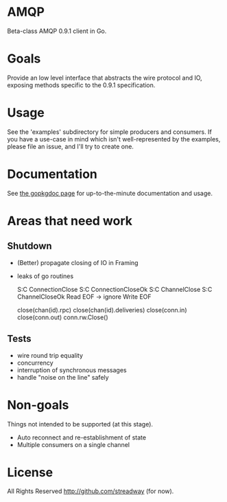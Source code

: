 # AMQP

Beta-class AMQP 0.9.1 client in Go.

# Goals

Provide an low level interface that abstracts the wire protocol and IO,
exposing methods specific to the 0.9.1 specification.

# Usage

See the 'examples' subdirectory for simple producers and consumers. If you have
a use-case in mind which isn't well-represented by the examples, please file an
issue, and I'll try to create one.

# Documentation

See [the gopkgdoc page](http://gopkgdoc.appspot.com/github.com/streadway/amqp)
for up-to-the-minute documentation and usage.

# Areas that need work

## Shutdown

* (Better) propagate closing of IO in Framing
* leaks of go routines

    S:C ConnectionClose
    S:C ConnectionCloseOk
    S:C ChannelClose
    S:C ChannelCloseOk
    Read EOF -> ignore
    Write EOF

    close(chan(id).rpc)
    close(chan(id).deliveries)
    close(conn.in)
    close(conn.out)
    conn.rw.Close()

## Tests

* wire round trip equality
* concurrency
* interruption of synchronous messages
* handle "noise on the line" safely

# Non-goals

Things not intended to be supported (at this stage).

* Auto reconnect and re-establishment of state
* Multiple consumers on a single channel

# License

All Rights Reserved http://github.com/streadway (for now).
